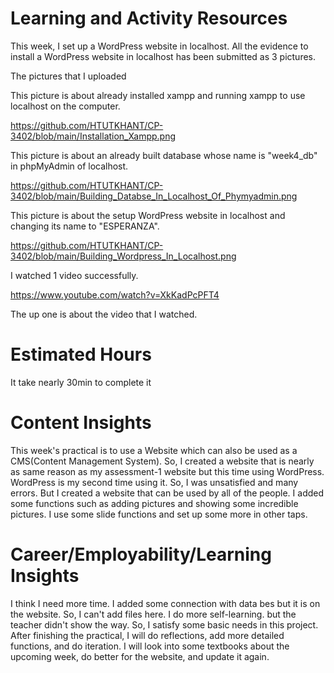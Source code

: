 # Learning and Activity Resources

This week, I set up a WordPress website in localhost. All the evidence to install a WordPress website in localhost has been submitted as 3 pictures.

The pictures that I uploaded

This picture is about already installed xampp and running xampp to use localhost on the computer.

https://github.com/HTUTKHANT/CP-3402/blob/main/Installation_Xampp.png

This picture is about an already built database whose name is "week4_db" in phpMyAdmin of localhost.

https://github.com/HTUTKHANT/CP-3402/blob/main/Building_Databse_In_Localhost_Of_Phymyadmin.png

This picture is about the setup WordPress website in localhost and changing its name to "ESPERANZA".

https://github.com/HTUTKHANT/CP-3402/blob/main/Building_Wordpress_In_Localhost.png

I watched 1 video successfully. 

https://www.youtube.com/watch?v=XkKadPcPFT4
 
 The up one is about the video that I watched.

# Estimated Hours

It take nearly 30min to complete it

# Content Insights

This week's practical is to use a Website which can also be used as a CMS(Content Management System). So, I created a website that is nearly as same reason as my assessment-1 website but this time using WordPress.
WordPress is my second time using it. So, I was unsatisfied and many errors. But I created a website that can be used by all of the people.
I added some functions such as adding pictures and showing some incredible pictures. I use some slide functions and set up some more in other taps.


# Career/Employability/Learning Insights

I think I need more time. I added some connection with data bes but it is on the website. So, I can't add files here. 
I do more self-learning. but the teacher didn't show the way. So, I satisfy some basic needs in this project.
After finishing the practical, I will do reflections, add more detailed functions, and do iteration.
I will look into some textbooks about the upcoming week, do better for the website, and update it again.

